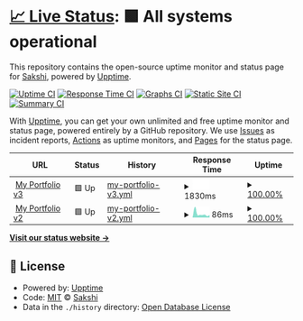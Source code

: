# [📈 Live Status](https://Sakshi.github.io/upptime-tester): <!--live status--> **🟩 All systems operational**

This repository contains the open-source uptime monitor and status page for [Sakshi](https://Sakshi.github.io/upptime-tester), powered by [Upptime](https://github.com/upptime/upptime).

[![Uptime CI](https://github.com/Sakshi/upptime-tester/workflows/Uptime%20CI/badge.svg)](https://github.com/Sakshi/upptime-tester/actions?query=workflow%3A%22Uptime+CI%22)
[![Response Time CI](https://github.com/Sakshi/upptime-tester/workflows/Response%20Time%20CI/badge.svg)](https://github.com/Sakshi/upptime-tester/actions?query=workflow%3A%22Response+Time+CI%22)
[![Graphs CI](https://github.com/Sakshi/upptime-tester/workflows/Graphs%20CI/badge.svg)](https://github.com/Sakshi/upptime-tester/actions?query=workflow%3A%22Graphs+CI%22)
[![Static Site CI](https://github.com/Sakshi/upptime-tester/workflows/Static%20Site%20CI/badge.svg)](https://github.com/Sakshi/upptime-tester/actions?query=workflow%3A%22Static+Site+CI%22)
[![Summary CI](https://github.com/Sakshi/upptime-tester/workflows/Summary%20CI/badge.svg)](https://github.com/Sakshi/upptime-tester/actions?query=workflow%3A%22Summary+CI%22)

With [Upptime](https://upptime.js.org), you can get your own unlimited and free uptime monitor and status page, powered entirely by a GitHub repository. We use [Issues](https://github.com/Sakshi/upptime-tester/issues) as incident reports, [Actions](https://github.com/Sakshi/upptime-tester/actions) as uptime monitors, and [Pages](https://Sakshi.github.io/upptime-tester) for the status page.

<!--start: status pages-->
<!-- This summary is generated by Upptime (https://github.com/upptime/upptime) -->
<!-- Do not edit this manually, your changes will be overwritten -->
<!-- prettier-ignore -->
| URL | Status | History | Response Time | Uptime |
| --- | ------ | ------- | ------------- | ------ |
| <img alt="" src="https://favicons.githubusercontent.com/sakshichoudhary.tech" height="13"> [My Portfolio v3](http://sakshichoudhary.tech) | 🟩 Up | [my-portfolio-v3.yml](https://github.com/sakshi-choudhary/congenial-potato/commits/HEAD/history/my-portfolio-v3.yml) | <details><summary><img alt="Response time graph" src="./graphs/my-portfolio-v3/response-time-week.png" height="20"> 1830ms</summary><br><a href="https://Sakshi.github.io/upptime-tester/history/my-portfolio-v3"><img alt="Response time 1830" src="https://img.shields.io/endpoint?url=https%3A%2F%2Fraw.githubusercontent.com%2Fsakshi-choudhary%2Fcongenial-potato%2FHEAD%2Fapi%2Fmy-portfolio-v3%2Fresponse-time.json"></a><br><a href="https://Sakshi.github.io/upptime-tester/history/my-portfolio-v3"><img alt="24-hour response time 1830" src="https://img.shields.io/endpoint?url=https%3A%2F%2Fraw.githubusercontent.com%2Fsakshi-choudhary%2Fcongenial-potato%2FHEAD%2Fapi%2Fmy-portfolio-v3%2Fresponse-time-day.json"></a><br><a href="https://Sakshi.github.io/upptime-tester/history/my-portfolio-v3"><img alt="7-day response time 1830" src="https://img.shields.io/endpoint?url=https%3A%2F%2Fraw.githubusercontent.com%2Fsakshi-choudhary%2Fcongenial-potato%2FHEAD%2Fapi%2Fmy-portfolio-v3%2Fresponse-time-week.json"></a><br><a href="https://Sakshi.github.io/upptime-tester/history/my-portfolio-v3"><img alt="30-day response time 1830" src="https://img.shields.io/endpoint?url=https%3A%2F%2Fraw.githubusercontent.com%2Fsakshi-choudhary%2Fcongenial-potato%2FHEAD%2Fapi%2Fmy-portfolio-v3%2Fresponse-time-month.json"></a><br><a href="https://Sakshi.github.io/upptime-tester/history/my-portfolio-v3"><img alt="1-year response time 1830" src="https://img.shields.io/endpoint?url=https%3A%2F%2Fraw.githubusercontent.com%2Fsakshi-choudhary%2Fcongenial-potato%2FHEAD%2Fapi%2Fmy-portfolio-v3%2Fresponse-time-year.json"></a></details> | <details><summary><a href="https://Sakshi.github.io/upptime-tester/history/my-portfolio-v3">100.00%</a></summary><a href="https://Sakshi.github.io/upptime-tester/history/my-portfolio-v3"><img alt="All-time uptime 100.00%" src="https://img.shields.io/endpoint?url=https%3A%2F%2Fraw.githubusercontent.com%2Fsakshi-choudhary%2Fcongenial-potato%2FHEAD%2Fapi%2Fmy-portfolio-v3%2Fuptime.json"></a><br><a href="https://Sakshi.github.io/upptime-tester/history/my-portfolio-v3"><img alt="24-hour uptime 100.00%" src="https://img.shields.io/endpoint?url=https%3A%2F%2Fraw.githubusercontent.com%2Fsakshi-choudhary%2Fcongenial-potato%2FHEAD%2Fapi%2Fmy-portfolio-v3%2Fuptime-day.json"></a><br><a href="https://Sakshi.github.io/upptime-tester/history/my-portfolio-v3"><img alt="7-day uptime 100.00%" src="https://img.shields.io/endpoint?url=https%3A%2F%2Fraw.githubusercontent.com%2Fsakshi-choudhary%2Fcongenial-potato%2FHEAD%2Fapi%2Fmy-portfolio-v3%2Fuptime-week.json"></a><br><a href="https://Sakshi.github.io/upptime-tester/history/my-portfolio-v3"><img alt="30-day uptime 100.00%" src="https://img.shields.io/endpoint?url=https%3A%2F%2Fraw.githubusercontent.com%2Fsakshi-choudhary%2Fcongenial-potato%2FHEAD%2Fapi%2Fmy-portfolio-v3%2Fuptime-month.json"></a><br><a href="https://Sakshi.github.io/upptime-tester/history/my-portfolio-v3"><img alt="1-year uptime 100.00%" src="https://img.shields.io/endpoint?url=https%3A%2F%2Fraw.githubusercontent.com%2Fsakshi-choudhary%2Fcongenial-potato%2FHEAD%2Fapi%2Fmy-portfolio-v3%2Fuptime-year.json"></a></details>
| <img alt="" src="https://favicons.githubusercontent.com/sakshichoudhary.me" height="13"> [My Portfolio v2](http://sakshichoudhary.me) | 🟩 Up | [my-portfolio-v2.yml](https://github.com/sakshi-choudhary/congenial-potato/commits/HEAD/history/my-portfolio-v2.yml) | <details><summary><img alt="Response time graph" src="./graphs/my-portfolio-v2/response-time-week.png" height="20"> 86ms</summary><br><a href="https://Sakshi.github.io/upptime-tester/history/my-portfolio-v2"><img alt="Response time 86" src="https://img.shields.io/endpoint?url=https%3A%2F%2Fraw.githubusercontent.com%2Fsakshi-choudhary%2Fcongenial-potato%2FHEAD%2Fapi%2Fmy-portfolio-v2%2Fresponse-time.json"></a><br><a href="https://Sakshi.github.io/upptime-tester/history/my-portfolio-v2"><img alt="24-hour response time 86" src="https://img.shields.io/endpoint?url=https%3A%2F%2Fraw.githubusercontent.com%2Fsakshi-choudhary%2Fcongenial-potato%2FHEAD%2Fapi%2Fmy-portfolio-v2%2Fresponse-time-day.json"></a><br><a href="https://Sakshi.github.io/upptime-tester/history/my-portfolio-v2"><img alt="7-day response time 86" src="https://img.shields.io/endpoint?url=https%3A%2F%2Fraw.githubusercontent.com%2Fsakshi-choudhary%2Fcongenial-potato%2FHEAD%2Fapi%2Fmy-portfolio-v2%2Fresponse-time-week.json"></a><br><a href="https://Sakshi.github.io/upptime-tester/history/my-portfolio-v2"><img alt="30-day response time 86" src="https://img.shields.io/endpoint?url=https%3A%2F%2Fraw.githubusercontent.com%2Fsakshi-choudhary%2Fcongenial-potato%2FHEAD%2Fapi%2Fmy-portfolio-v2%2Fresponse-time-month.json"></a><br><a href="https://Sakshi.github.io/upptime-tester/history/my-portfolio-v2"><img alt="1-year response time 86" src="https://img.shields.io/endpoint?url=https%3A%2F%2Fraw.githubusercontent.com%2Fsakshi-choudhary%2Fcongenial-potato%2FHEAD%2Fapi%2Fmy-portfolio-v2%2Fresponse-time-year.json"></a></details> | <details><summary><a href="https://Sakshi.github.io/upptime-tester/history/my-portfolio-v2">100.00%</a></summary><a href="https://Sakshi.github.io/upptime-tester/history/my-portfolio-v2"><img alt="All-time uptime 100.00%" src="https://img.shields.io/endpoint?url=https%3A%2F%2Fraw.githubusercontent.com%2Fsakshi-choudhary%2Fcongenial-potato%2FHEAD%2Fapi%2Fmy-portfolio-v2%2Fuptime.json"></a><br><a href="https://Sakshi.github.io/upptime-tester/history/my-portfolio-v2"><img alt="24-hour uptime 100.00%" src="https://img.shields.io/endpoint?url=https%3A%2F%2Fraw.githubusercontent.com%2Fsakshi-choudhary%2Fcongenial-potato%2FHEAD%2Fapi%2Fmy-portfolio-v2%2Fuptime-day.json"></a><br><a href="https://Sakshi.github.io/upptime-tester/history/my-portfolio-v2"><img alt="7-day uptime 100.00%" src="https://img.shields.io/endpoint?url=https%3A%2F%2Fraw.githubusercontent.com%2Fsakshi-choudhary%2Fcongenial-potato%2FHEAD%2Fapi%2Fmy-portfolio-v2%2Fuptime-week.json"></a><br><a href="https://Sakshi.github.io/upptime-tester/history/my-portfolio-v2"><img alt="30-day uptime 100.00%" src="https://img.shields.io/endpoint?url=https%3A%2F%2Fraw.githubusercontent.com%2Fsakshi-choudhary%2Fcongenial-potato%2FHEAD%2Fapi%2Fmy-portfolio-v2%2Fuptime-month.json"></a><br><a href="https://Sakshi.github.io/upptime-tester/history/my-portfolio-v2"><img alt="1-year uptime 100.00%" src="https://img.shields.io/endpoint?url=https%3A%2F%2Fraw.githubusercontent.com%2Fsakshi-choudhary%2Fcongenial-potato%2FHEAD%2Fapi%2Fmy-portfolio-v2%2Fuptime-year.json"></a></details>

<!--end: status pages-->

[**Visit our status website →**](https://Sakshi.github.io/upptime-tester)

## 📄 License

- Powered by: [Upptime](https://github.com/upptime/upptime)
- Code: [MIT](./LICENSE) © [Sakshi](https://Sakshi.github.io/upptime-tester)
- Data in the `./history` directory: [Open Database License](https://opendatacommons.org/licenses/odbl/1-0/)
